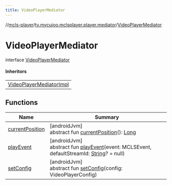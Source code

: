 ```yaml
---
title: VideoPlayerMediator
---
```

//[mcls-player](../../../index.html)/[tv.mycujoo.mclsplayer.player.mediator](../index.html)/[VideoPlayerMediator](index.html)



# VideoPlayerMediator

interface [VideoPlayerMediator](index.html)

#### Inheritors


| |
|---|
| [VideoPlayerMediatorImpl](../-video-player-mediator-impl/index.html) |


## Functions


| Name | Summary |
|---|---|
| [currentPosition](current-position.html) | [androidJvm]<br>abstract fun [currentPosition](current-position.html)(): [Long](https://kotlinlang.org/api/latest/jvm/stdlib/kotlin/-long/index.html) |
| [playEvent](play-event.html) | [androidJvm]<br>abstract fun [playEvent](play-event.html)(event: MCLSEvent, defaultStreamId: [String](https://kotlinlang.org/api/latest/jvm/stdlib/kotlin/-string/index.html)? = null) |
| [setConfig](set-config.html) | [androidJvm]<br>abstract fun [setConfig](set-config.html)(config: VideoPlayerConfig) |

